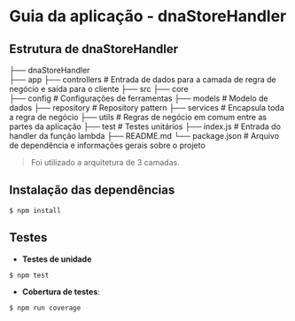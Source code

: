 # Guia da aplicação - dnaStoreHandler

## Estrutura de dnaStoreHandler

├── dnaStoreHandler                       
    ├── app
        ├── controllers          # Entrada de dados para a camada de regra de negócio e saída para o cliente
    ├── src
        ├── core                   
            ├── config           # Configurações de ferramentas
            ├── models           # Modelo de dados
            ├── repository       # Repository pattern
            ├── services         # Encapsula toda a regra de negócio
            ├── utils            # Regras de negócio em comum entre as partes da aplicação
    ├── test                     # Testes unitários
    ├── index.js                 # Entrada do handler da função lambda
    ├── README.md
    └── package.json             # Arquivo de dependência e informações gerais sobre o projeto

> Foi utilizado a arquitetura de 3 camadas.

## Instalação das dependências
```
$ npm install
```
## Testes
- **Testes de unidade**
```
$ npm test
```
- **Cobertura de testes**:
```
$ npm run coverage
```

